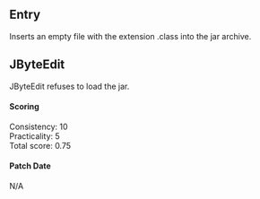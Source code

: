 ## Entry
Inserts an empty file with the extension .class into the jar archive.

## JByteEdit
JByteEdit refuses to load the jar.

#### Scoring
Consistency: 10  
Practicality: 5  
Total score: 0.75  

#### Patch Date
N/A